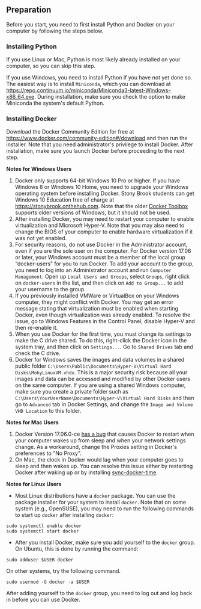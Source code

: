 ## Preparation
Before you start, you need to first install Python and Docker on your computer by following the steps below.

### Installing Python
If you use Linux or Mac, Python is most likely already installed on your computer, so you can skip this step.

If you use Windows, you need to install Python if you have not yet done so. The easiest way is to install `Miniconda`, which you can download at https://repo.continuum.io/miniconda/Miniconda3-latest-Windows-x86_64.exe. During installation, make sure you check the option to make Miniconda the system's default Python.

### Installing Docker
Download the Docker Community Edition for free at https://www.docker.com/community-edition#/download and then run the installer. Note that you need administrator's privilege to install Docker. After installation, make sure you launch Docker before proceeding to the next step.

**Notes for Windows Users**
1. Docker only supports 64-bit Windows 10 Pro or higher. If you have Windows 8 or Windows 10 Home, you need to upgrade your Windows operating system before installing Docker. Stony Brook students can get Windows 10 Education free of charge at https://stonybrook.onthehub.com. Note that the older [Docker Toolbox](https://www.docker.com/products/docker-toolbox) supports older versions of Windows, but it should not be used.
2. After installing Docker, you may need to restart your computer to enable virtualization and Microsoft Hyper-V. Note that you may also need to change the BIOS of your computer to enable hardware virtualization if it was not yet enabled.
3. For security reasons, do not use Docker in the Administrator account, even if you are the sole user on the computer. For Docker version 17.06 or later, your Windows account must be a member of the local group “docker-users” for you to run Docker. To add your account to the group, you need to log into an Administrator account and run `Computer Management`. Open up `Local Users and Groups`, select `Groups`, right click on `docker-users` in the list, and then click on `Add to Group...` to add your username to the group.
4. If you previously installed VMWare or VirtualBox on your Windows computer, they might conflict with Docker. You may get an error message stating that virtualization must be enabled when starting Docker, even though virtualization was already enabled. To resolve the issue, go to Windows Features in the Control Panel, disable Hyper-V and then re-enable it.
5. When you use Docker for the first time, you must change its settings to make the C drive shared. To do this, right-click the Docker icon in the system tray, and then click on `Settings...`. Go to `Shared Drives` tab and check the C drive.
6. Docker for Windows saves the images and data volumes in a shared public folder `C:\Users\Public\Documents\Hyper-V\Virtual Hard Disks\MobyLinuxVM.vhdx`. This is a major security risk because all your images and data can be accessed and modified by other Docker users on the same computer. If you are using a shared Windows computer, make sure you create a private folder such as `C:\Users\YourUserName\Documents\Hyper-V\Virtual Hard Disks` and then go to `Advanced` tab in Docker Settings, and change the `Image and Volume VHD Location` to this folder.

**Notes for Mac Users**
1. Docker Version 17.06.0-ce [has a bug](https://github.com/docker/for-mac/issues/1809) that causes Docker to restart when your computer wakes up from sleep and when your network settings change. As a workaround, change the Proxies setting in Docker's preferences to "No Proxy".
2. On Mac, the clock in Docker would lag when your computer goes to sleep and then wakes up. You can resolve this issue either by restarting Docker after waking up or by installing [sync-docker-time](https://github.com/x11vnc/sync-docker-time).

**Notes for Linux Users**
* Most Linux distributions have a `docker` package. You can use the package installer for your system to install `docker`. Note that on some system (e.g., OpenSUSE), you may need to run the following commands to start up `docker` after installing `docker`:
```
sudo systemctl enable docker
sudo systemctl start docker
```
* After you install Docker, make sure you add yourself to the `docker` group. On Ubuntu, this is done by running the command:
```
sudo adduser $USER docker
```
On other systems, try the following command.
```
sudo usermod -G docker -a $USER 
```
After adding yourself to the `docker` group, you need to log out and log back in before you can use Docker.
